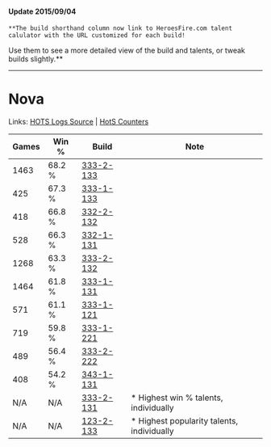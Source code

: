 #### Update 2015/09/04
    **The build shorthand column now link to HeroesFire.com talent calulator with the URL customized for each build!  
Use them to see a more detailed view of the build and talents, or tweak builds slightly.**

***

# Nova

Links: [HOTS Logs Source](https://www.hotslogs.com/Sitewide/HeroDetails?Hero=Nova) | [HotS Counters](http://hotscounters.com/#/hero/Nova)

Games  | Win %  | Build     | Note
-----  | -----  | -----     | ----
1463   | 68.2 % | [333-2-133](http://www.heroesfire.com/hots/talent-calculator/nova#oswb) | 
425    | 67.3 % | [333-1-133](http://www.heroesfire.com/hots/talent-calculator/nova#osgz) | 
418    | 66.8 % | [332-2-132](http://www.heroesfire.com/hots/talent-calculator/nova#oqUK) | 
528    | 66.3 % | [332-1-131](http://www.heroesfire.com/hots/talent-calculator/nova#oqEh) | 
1268   | 63.3 % | [333-2-132](http://www.heroesfire.com/hots/talent-calculator/nova#oswa) | 
1464   | 61.8 % | [333-1-131](http://www.heroesfire.com/hots/talent-calculator/nova#osgx) | 
571    | 61.1 % | [333-1-121](http://www.heroesfire.com/hots/talent-calculator/nova#osgn) | 
719    | 59.8 % | [333-1-221](http://www.heroesfire.com/hots/talent-calculator/nova#osiL) | 
489    | 56.4 % | [333-2-222](http://www.heroesfire.com/hots/talent-calculator/nova#osx-) | 
408    | 54.2 % | [343-1-131](http://www.heroesfire.com/hots/talent-calculator/nova#pF5R) | 
N/A    | N/A    | [333-2-131](http://www.heroesfire.com/hots/talent-calculator/nova#oswZ) | * Highest win % talents, individually
N/A    | N/A    | [123-2-133](http://www.heroesfire.com/hots/talent-calculator/nova#gsE5) | * Highest popularity talents, individually
